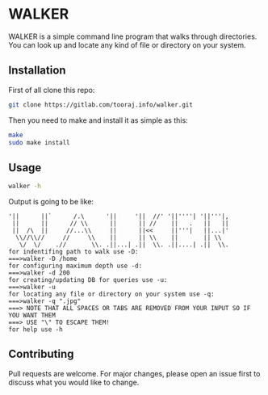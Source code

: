 # WALKER 

WALKER is a simple command line program that walks through directories.
You can look up and locate any kind of file or directory on your system.

## Installation
First of all clone this repo:

```bash
git clone https://gitlab.com/tooraj.info/walker.git
```
Then you need to make and install it as simple as this:

```bash
make
sudo make install
```
## Usage

```bash
walker -h
```

Output is going to be like:

```
'||      ||`      /.\      '||     '||  //' '||''''| '||'''|,
 ||      ||      // \\      ||      || //    ||   .   ||   || 
 ||  /\  ||     //...\\     ||      ||<<     ||'''|   ||...|' 
  \\//\\//     //     \\    ||      || \\    ||       || \\   
   \/  \/    .//       \\. .||...| .||  \\. .||....| .||  \\.
for indentifing path to walk use -D:
===>walker -D /home
for configuring maximum depth use -d:
===>walker -d 200
for creating/updating DB for queries use -u:
===>walker -u
for locating any file or directory on your system use -q:
===>walker -q ".jpg"
===> NOTE THAT ALL SPACES OR TABS ARE REMOVED FROM YOUR INPUT SO IF YOU WANT THEM
===> USE "\" TO ESCAPE THEM!
for help use -h
```

## Contributing
Pull requests are welcome. For major changes, please open an issue first to discuss what you would like to change.
